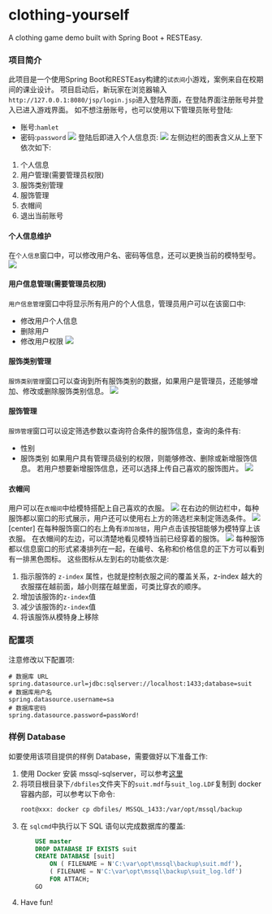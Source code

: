 # clothing-yourself
A clothing game demo built with Spring Boot + RESTEasy.
### 项目简介
此项目是一个使用Spring Boot和RESTEasy构建的`试衣间`小游戏，案例来自在校期间的课业设计。
项目启动后，新玩家在浏览器输入`http://127.0.0.1:8080/jsp/login.jsp`进入登陆界面，在登陆界面注册账号并登入已进入游戏界面。
如不想注册账号，也可以使用以下管理员账号登陆:
- 账号:`hamlet`
- 密码:`password`
![](assets/2021-03-02-15-34-14.png)
登陆后即进入个人信息页:
![](assets/2021-03-02-15-37-06.png)
左侧边栏的图表含义从上至下依次如下:
1. 个人信息
2. 用户管理(需要管理员权限)
3. 服饰类别管理
4. 服饰管理
5. 衣帽间
6. 退出当前账号
#### 个人信息维护
在`个人信息`窗口中，可以修改用户名、密码等信息，还可以更换当前的模特型号。
![](assets/2021-03-02-15-40-02.png)
#### 用户信息管理(需要管理员权限)
`用户信息管理`窗口中将显示所有用户的个人信息，管理员用户可以在该窗口中:
- 修改用户个人信息
- 删除用户
- 修改用户权限
![](assets/2021-03-02-15-44-12.png)
#### 服饰类别管理
`服饰类别管理`窗口可以查询到所有服饰类别的数据，如果用户是管理员，还能够增加、修改或删除服饰类别信息。
![](assets/2021-03-02-15-46-20.png)
#### 服饰管理
`服饰管理`窗口可以设定筛选参数以查询符合条件的服饰信息，查询的条件有:
- 性别
- 服饰类别
如果用户具有管理员级别的权限，则能够修改、删除或新增服饰信息。
若用户想要新增服饰信息，还可以选择上传自己喜欢的服饰图片。
![](assets/2021-03-02-15-53-00.png)

#### 衣帽间
用户可以在`衣帽间`中给模特搭配上自己喜欢的衣服。
![](assets/2021-03-02-15-56-44.png)
在右边的侧边栏中，每种服饰都以窗口的形式展示，用户还可以使用右上方的筛选栏来制定筛选条件。
![](assets/2021-03-02-15-59-20.png) [center]
在每种服饰窗口的右上角有`添加按钮`，用户点击该按钮能够为模特穿上该衣服。
在衣帽间的左边，可以清楚地看见模特当前已经穿着的服饰。
![](assets/2021-03-02-16-04-00.png)
每种服饰都以信息窗口的形式紧凑排列在一起，在编号、名称和价格信息的正下方可以看到有一排黑色图标。
这些图标从左到右的功能依次是:
1. 指示服饰的 `z-index` 属性，也就是控制衣服之间的覆盖关系，z-index 越大的衣服摆在越前面，越小则摆在越里面，可类比穿衣的顺序。
2. 增加该服饰的`z-index`值
3. 减少该服饰的`z-index`值
4. 将该服饰从模特身上移除
### 配置项
注意修改以下配置项:
```properties
# 数据库 URL
spring.datasource.url=jdbc:sqlserver://localhost:1433;database=suit
# 数据库用户名
spring.datasource.username=sa
# 数据库密码
spring.datasource.password=passWord!
```
### 样例 Database
如要使用该项目提供的样例 Database，需要做好以下准备工作:
1. 使用 Docker 安装 mssql-sqlserver，可以参考[这里](https://www.cnblogs.com/wxc6603/p/11927073.html)
2. 将项目根目录下`/dbfiles`文件夹下的`suit.mdf`与`suit_log.LDF`复制到 docker 容器内部，可以参考以下命令:
    ```bash
    root@xxx: docker cp dbfiles/ MSSQL_1433:/var/opt/mssql/backup
    ```
3. 在 `sqlcmd`中执行以下 SQL 语句以完成数据库的覆盖:
    ```sql
        USE master
        DROP DATABASE IF EXISTS suit
        CREATE DATABASE [suit]
            ON ( FILENAME = N'C:\var\opt\mssql\backup\suit.mdf'),
            ( FILENAME = N'C:\var\opt\mssql\backup\suit_log.ldf')
            FOR ATTACH;
        GO
    ```
4. Have fun!
